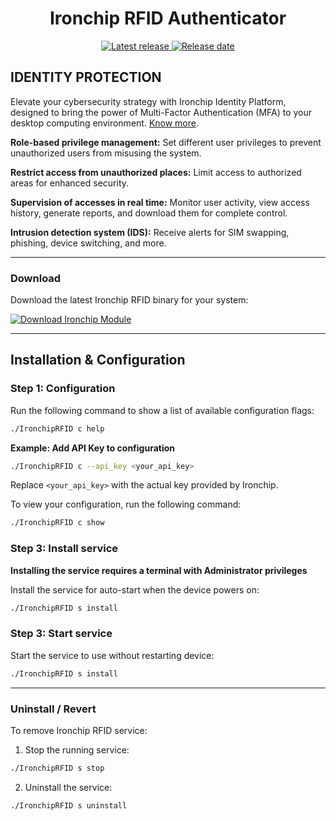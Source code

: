<h1 align="center">Ironchip RFID Authenticator</h1>

<p align="center">
  <a href="https://github.com/Ironchip-Security/Ironchip-Authenticator-RFID/releases/latest">
    <img alt="Latest release" src="https://img.shields.io/github/v/release/Ironchip-Security/Ironchip-Authenticator-RFID?color=green"/>
  </a>

  <a href="https://github.com/Ironchip-Security/Ironchip-Authenticator-RFID/releases/latest">
    <img alt="Release date" src="https://img.shields.io/github/release-date/Ironchip-Security/Ironchip-Authenticator-RFID?color=orange"/>
  </a>
</p>

## IDENTITY PROTECTION

Elevate your cybersecurity strategy with Ironchip Identity Platform, designed to bring the power of Multi-Factor Authentication (MFA) to your desktop computing environment. [Know more](https://www.ironchip.com/en/mobileless-authentication).

**Role-based privilege management:** Set different user privileges to prevent unauthorized users from misusing the system.

**Restrict access from unauthorized places:** Limit access to authorized areas for enhanced security.

**Supervision of accesses in real time:** Monitor user activity, view access history, generate reports, and download them for complete control.

**Intrusion detection system (IDS):** Receive alerts for SIM swapping, phishing, device switching, and more.

---

### Download

Download the latest Ironchip RFID binary for your system:

<p align="left">
  <a href="https://github.com/Ironchip-Security/Ironchip-Authenticator-RFID/releases/latest">
    <img alt="Download Ironchip Module" src="https://custom-icon-badges.demolab.com/badge/-Download%20Module-blue?style=for-the-badge&logo=download&logoColor=white">
  </a>
</p>

---

## Installation & Configuration


### Step 1: Configuration

Run the following command to show a list of available configuration flags:

```bash
./IronchipRFID c help
```

**Example: Add API Key to configuration**

```bash
./IronchipRFID c --api_key <your_api_key>
```

Replace `<your_api_key>` with the actual key provided by Ironchip.

To view your configuration, run the following command:

```bash
./IronchipRFID c show
```

### Step 3: Install service
**Installing the service requires a terminal with Administrator privileges**

Install the service for auto-start when the device powers on:

```bash
./IronchipRFID s install
```

### Step 3: Start service
Start the service to use without restarting device:

```bash
./IronchipRFID s install
```

---

### Uninstall / Revert

To remove Ironchip RFID service:

1. Stop the running service:

```bash
./IronchipRFID s stop
```
2. Uninstall the service:

```bash
./IronchipRFID s uninstall
```
